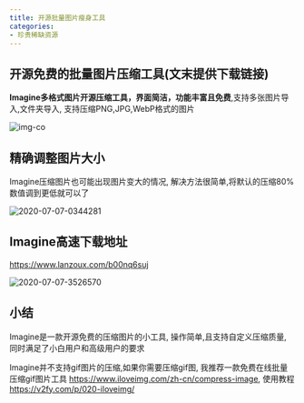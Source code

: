 ```yaml
---
title: 开源批量图片瘦身工具
categories:
- 珍贵稀缺资源
---
```




## 开源免费的批量图片压缩工具(文末提供下载链接)

**Imagine多格式图片开源压缩工具，界面简洁，功能丰富且免费**,支持多张图片导入,文件夹导入, 支持压缩PNG,JPG,WebP格式的图片

![img-co](https://cdn.fangyuanxiaozhan.com/assets/1694226196324pNT25cNe.gif)



## 精确调整图片大小

Imagine压缩图片也可能出现图片变大的情况, 解决方法很简单,将默认的压缩80%数值调到更低就可以了

![2020-07-07-0344281](https://cdn.fangyuanxiaozhan.com/assets/1694226196378Pt8MzGGH.png)



## Imagine高速下载地址



https://www.lanzoux.com/b00nq6suj



![2020-07-07-3526570](https://cdn.fangyuanxiaozhan.com/assets/1694226196358XMxNPenP.png)



## 小结

Imagine是一款开源免费的压缩图片的小工具, 操作简单,且支持自定义压缩质量, 同时满足了小白用户和高级用户的要求

Imagine并不支持gif图片的压缩,如果你需要压缩gif图, 我推荐一款免费在线批量压缩gif图片工具 https://www.iloveimg.com/zh-cn/compress-image, 使用教程 https://v2fy.com/p/020-iloveimg/